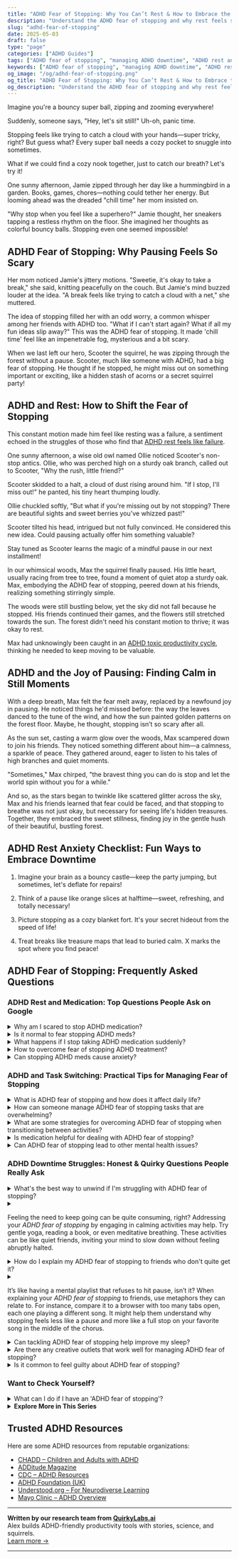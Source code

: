 ```yaml
---
title: "ADHD Fear of Stopping: Why You Can’t Rest & How to Embrace the Pause"
description: "Understand the ADHD fear of stopping and why rest feels scary. Discover calming strategies to manage downtime and finally feel safe to slow down."
slug: "adhd-fear-of-stopping"
date: 2025-05-03
draft: false
type: "page"
categories: ["ADHD Guides"]
tags: ["ADHD fear of stopping", "managing ADHD downtime", "ADHD rest anxiety", "ADHD fear of inactivity", "coping with ADHD restlessness", "ADHD relaxation strategies", "taking breaks with ADHD"]
keywords: ["ADHD fear of stopping", "managing ADHD downtime", "ADHD rest anxiety", "ADHD fear of inactivity", "coping with ADHD restlessness", "ADHD relaxation strategies", "taking breaks with ADHD"]
og_image: "/og/adhd-fear-of-stopping.png"
og_title: "ADHD Fear of Stopping: Why You Can’t Rest & How to Embrace the Pause"
og_description: "Understand the ADHD fear of stopping and why rest feels scary. Discover calming strategies to manage downtime and finally feel safe to slow down."
---
```


Imagine you're a bouncy super ball, zipping and zooming everywhere!

Suddenly, someone says, "Hey, let's sit still!" Uh-oh, panic time.

Stopping feels like trying to catch a cloud with your hands—super tricky, right? But guess what? Every super ball needs a cozy pocket to snuggle into sometimes.

What if we could find a cozy nook together, just to catch our breath? Let's try it!

One sunny afternoon, Jamie zipped through her day like a hummingbird in a garden. Books, games, chores—nothing could tether her energy. But looming ahead was the dreaded "chill time" her mom insisted on.

"Why stop when you feel like a superhero?" Jamie thought, her sneakers tapping a restless rhythm on the floor. She imagined her thoughts as colorful bouncy balls. Stopping even one seemed impossible!

## ADHD Fear of Stopping: Why Pausing Feels So Scary

Her mom noticed Jamie's jittery motions. "Sweetie, it's okay to take a break," she said, knitting peacefully on the couch. But Jamie's mind buzzed louder at the idea. "A break feels like trying to catch a cloud with a net," she muttered.

The idea of stopping filled her with an odd worry, a common whisper among her friends with ADHD too. "What if I can't start again? What if all my fun ideas slip away?" This was the ADHD fear of stopping. It made 'chill time' feel like an impenetrable fog, mysterious and a bit scary.

When we last left our hero, Scooter the squirrel, he was zipping through the forest without a pause. Scooter, much like someone with ADHD, had a big fear of stopping. He thought if he stopped, he might miss out on something important or exciting, like a hidden stash of acorns or a secret squirrel party!

## ADHD and Rest: How to Shift the Fear of Stopping

This constant motion made him feel like resting was a failure, a sentiment echoed in the struggles of those who find that [ADHD rest feels like failure](/pages/adhd-rest-feels-like-failure/).

One sunny afternoon, a wise old owl named Ollie noticed Scooter's non-stop antics. Ollie, who was perched high on a sturdy oak branch, called out to Scooter, "Why the rush, little friend?"

Scooter skidded to a halt, a cloud of dust rising around him. "If I stop, I'll miss out!" he panted, his tiny heart thumping loudly.

Ollie chuckled softly, "But what if you're missing out by not stopping? There are beautiful sights and sweet berries you've whizzed past!"

Scooter tilted his head, intrigued but not fully convinced. He considered this new idea. Could pausing actually offer him something valuable?

Stay tuned as Scooter learns the magic of a mindful pause in our next installment!

In our whimsical woods, Max the squirrel finally paused. His little heart, usually racing from tree to tree, found a moment of quiet atop a sturdy oak. Max, embodying the ADHD fear of stopping, peered down at his friends, realizing something stirringly simple.

The woods were still bustling below, yet the sky did not fall because he stopped. His friends continued their games, and the flowers still stretched towards the sun. The forest didn't need his constant motion to thrive; it was okay to rest.

Max had unknowingly been caught in an [ADHD toxic productivity cycle](/pages/adhd-toxic-productivity-cycle/), thinking he needed to keep moving to be valuable.

## ADHD and the Joy of Pausing: Finding Calm in Still Moments

With a deep breath, Max felt the fear melt away, replaced by a newfound joy in pausing. He noticed things he'd missed before: the way the leaves danced to the tune of the wind, and how the sun painted golden patterns on the forest floor. Maybe, he thought, stopping isn’t so scary after all.

As the sun set, casting a warm glow over the woods, Max scampered down to join his friends. They noticed something different about him—a calmness, a sparkle of peace. They gathered around, eager to listen to his tales of high branches and quiet moments.

"Sometimes," Max chirped, "the bravest thing you can do is stop and let the world spin without you for a while."

And so, as the stars began to twinkle like scattered glitter across the sky, Max and his friends learned that fear could be faced, and that stopping to breathe was not just okay, but necessary for seeing life's hidden treasures. Together, they embraced the sweet stillness, finding joy in the gentle hush of their beautiful, bustling forest.

## 	ADHD Rest Anxiety Checklist: Fun Ways to Embrace Downtime

1. Imagine your brain as a bouncy castle—keep the party jumping, but sometimes, let's deflate for repairs!

2. Think of a pause like orange slices at halftime—sweet, refreshing, and totally necessary!

3. Picture stopping as a cozy blanket fort. It's your secret hideout from the speed of life!

4. Treat breaks like treasure maps that lead to buried calm. X marks the spot where you find peace!

## ADHD Fear of Stopping: Frequently Asked Questions

### ADHD Rest and Medication: Top Questions People Ask on Google

<details><summary>Why am I scared to stop ADHD medication?</summary><p>It's completely natural to feel a bit apprehensive about stopping ADHD medication. These medications can play a big part in helping manage symptoms and daily routines, so the thought of changing the status quo can certainly be daunting. It's important to remember that any feelings of fear or uncertainty are valid. If you're considering this change, it might be helpful to have a chat with your healthcare provider to explore your feelings and discuss any potential steps forward. Remember, you're not alone in this, and taking things one step at a time is perfectly okay.</p></details>
<details><summary>Is it normal to fear stopping ADHD meds?</summary><p>Absolutely, feeling a bit anxious about stopping your ADHD medication is completely normal. Many people worry about how their symptoms might change or how they'll manage daily tasks without their meds. It’s a sign that you’re taking your well-being seriously, which is really important. Remember, any changes to your medication should be guided by your healthcare provider, who can help make the transition as smooth as possible and address any concerns you have. You're not alone in this!</p></details>
<details><summary>What happens if I stop taking ADHD medication suddenly?</summary><p>Stopping ADHD medication suddenly can lead to a few bumps in the road, like feeling more fidgety or finding it harder to focus. This is because your body might be used to the help that the medication was providing. It's a bit like suddenly deciding to run a marathon without your usual training shoes. To make any changes smoother and more comfortable, it's always a good idea to chat with your doctor first—they're like your personal coach in managing ADHD effectively!</p></details>
<details><summary>How to overcome fear of stopping ADHD treatment?</summary><p>Feeling apprehensive about stopping ADHD treatment is completely understandable. A good first step is to discuss your concerns with your healthcare provider, who can offer guidance tailored to your specific situation and reassure you about the processes involved. It’s also helpful to consider the reasons behind your decision and to plan carefully with support systems in place, whether that's friends, family, or a therapist. Remember, it's all about finding what works best for you, and it's completely okay to make adjustments to your plan as you learn more about what helps you thrive.</p></details>
<details><summary>Can stopping ADHD meds cause anxiety?</summary><p>Absolutely, it's quite common to feel a bit anxious when you stop taking ADHD medication. This can happen because your body might need some time to adjust to functioning without the meds. It's a bit like removing a pair of glasses; suddenly, everything seems a bit blurrier and more overwhelming. Always consult with your healthcare provider about any changes in your medication routine to ensure a smooth and supported transition.</p></details>



### ADHD and Task Switching: Practical Tips for Managing Fear of Stopping

<details><summary>What is ADHD fear of stopping and how does it affect daily life?</summary><p>ADHD fear of stopping, often referred to as task inertia, is a common experience where individuals with ADHD find it really challenging to halt an activity once they've started. This happens because transitioning from one task to another can feel overwhelming due to difficulties with executive function, which includes managing time and organizing tasks. In daily life, this might mean sticking with a hobby, video game, or work project for hours without a break, sometimes leading to neglect of other important tasks or self-care routines. It's like being on a mental treadmill that's hard to step off, but recognizing this pattern is a great first step towards managing it more effectively.</p></details>
<details><summary>How can someone manage ADHD fear of stopping tasks that are overwhelming?</summary><p>Absolutely, it's so common to feel that wave of overwhelm with ADHD, especially when it comes to pausing tasks that feel huge. A comforting approach is to break the task into smaller, more manageable pieces. Give yourself permission to take brief, regular breaks after completing each mini-task. This method can make the task feel less daunting and also provides built-in moments to celebrate your progress, making it easier to start again after each pause. Remember, managing tasks this way is both a smart strategy and a kind way to support your needs.</p></details>
<details><summary>What are some strategies for overcoming ADHD fear of stopping when transitioning between activities?</summary><p>Absolutely, transitioning between activities can certainly feel daunting with ADHD. One effective strategy is to use a timer to give yourself a clear boundary between one task and the next. This can help mentally prepare you for the shift. Also, creating a cozy transition ritual, like stretching, deep breathing, or sipping tea, can ease the shift between activities. Remember, it’s perfectly okay to take your time and be kind to yourself through these changes.</p></details>
<details><summary>Is medication helpful for dealing with ADHD fear of stopping?</summary><p>Absolutely, medication can be a valuable tool for managing the various aspects of ADHD, including those pesky fears around stopping activities or projects. It works by helping to balance the neurotransmitters in your brain, which can improve focus, reduce impulsivity, and help you feel more in control. Many find that with the right medication, the overwhelming feeling that makes it hard to stop or switch tasks becomes much more manageable. It's always a good idea to discuss your specific concerns with your healthcare provider to tailor a plan that fits your needs perfectly.</p></details>
<details><summary>Can ADHD fear of stopping lead to other mental health issues?</summary><p>Absolutely, the fear of stopping, or "task paralysis," that many with ADHD experience can indeed touch on other areas of mental health. This fear often stems from feeling overwhelmed by tasks or decisions, which can lead to anxiety or increased stress. It's like being stuck at the start line, watching everyone else move ahead, which can sometimes spiral into feelings of inadequacy or depression. Remember, recognizing this pattern is a great first step, and reaching out for support can make this journey a lot less daunting. You're not alone in this, and there are strategies and supportive communities ready to help you manage these feelings effectively.</p></details>



### ADHD Downtime Struggles: Honest & Quirky Questions People Really Ask

<details><summary>What's the best way to unwind if I'm struggling with ADHD fear of stopping?</summary><p>Ah, that feeling of hesitancy to stop can really be challenging, can't it? A gentle way to transition into relaxation is to use activities that still engage your mind but in a more soothing way. Consider trying a relaxing puzzle, some coloring, or even a bit of light gardening. These activities can help ease the transition from the fast pace to a more peaceful state, allowing your mind to unwind without feeling abruptly halted.</p></details>
<details><summary><p>Feeling the need to keep going can be quite consuming, right? Addressing your <em>ADHD fear of stopping</em> by engaging in calming activities may help. Try gentle yoga, reading a book, or even meditative breathing. These activities can be like quiet friends, inviting your mind to slow down without feeling abruptly halted.</p></summary><p>Absolutely, that feeling of needing to press on can really take over, can't it? It sounds like you're on a great path by considering calming activities to ease that fear of stopping. Gentle yoga, diving into a good book, or practicing meditative breathing are wonderful choices. They act like soft, soothing companions that gently coax your busy mind into a more peaceful state, allowing you to pause without feeling that jarring stop. It's all about finding those serene moments that help you feel both calm and anchored.</p></details>
<details><summary>How do I explain my ADHD fear of stopping to friends who don't quite get it?</summary><p>Explaining your ADHD and the fear of stopping to friends can feel a bit daunting, but remember, it's all about sharing your personal experience in a way they can relate to. You might start by comparing it to pausing a favorite movie right at the climax—everything in you just wants to see what happens next! Explain that when you stop a task, it's not just a pause; it's like trying to rebuild the momentum from scratch, which can feel really overwhelming. Sharing this in a simple, relatable way helps friends understand why pausing isn't as simple for you as it might be for them.</p></details>
<details><summary><p>It’s like having a mental playlist that refuses to hit pause, isn’t it? When explaining your <em>ADHD fear of stopping</em> to friends, use metaphors they can relate to. For instance, compare it to a browser with too many tabs open, each one playing a different song. It might help them understand why stopping feels less like a pause and more like a full stop on your favorite song in the middle of the chorus.</p></summary><p>Absolutely, using metaphors is a fantastic way to bridge understanding with friends about your ADHD. It's like explaining that your brain is like a radio that can't switch off easily; always tuned into multiple stations at once. Sharing that "too many tabs" analogy can really help them grasp why pausing isn’t merely a brief stop for you, but more like trying to halt a speeding train. It’s all about making the invisible, visible and relatable.</p></details>
<details><summary>Can tackling ADHD fear of stopping help improve my sleep?</summary><p>Absolutely, addressing your fear of stopping can indeed help improve your sleep. When you have ADHD, it can feel like your mind is constantly buzzing, making it tough to slow down and rest. By learning techniques to gently coax your mind into a more relaxed state, you can reduce that nighttime anxiety and help ease yourself into a better sleep routine. Consider exploring calming activities before bed, like reading or gentle stretches, which can signal to your body that it's time to wind down and rest.</p></details>
<details><summary>Are there any creative outlets that work well for managing ADHD fear of stopping?</summary><p>Absolutely, finding a creative outlet can be a wonderful way to manage the fear of stopping that sometimes accompanies ADHD. Engaging in activities that keep your mind and hands busy can help—think of painting, crafting, or even cooking. These activities not only occupy your attention but can also be paused and resumed easily, which is great for when you need a break but fear not starting again. Plus, the joy and satisfaction of creating something can be incredibly rewarding and motivating, helping to ease that fear.</p></details>
<details><summary>Is it common to feel guilty about ADHD fear of stopping?</summary><p>Absolutely, it's quite common to feel a sense of guilt around the fear of stopping or slowing down when you have ADHD. Many people with ADHD worry that if they pause, they might lose momentum or fail to start again, which can be really daunting. It’s important to remember that this fear is a normal part of the experience for many, and not a reflection of your capabilities or worth. Be kind to yourself and consider incorporating small breaks with mindfulness or activities you enjoy; it can make managing this fear a bit more gentle and sustainable.</p></details>



### Want to Check Yourself?

<details><summary>What can I do if I have an 'ADHD fear of stopping'?</summary><p>Absolutely, that feeling can be really challenging! It’s often called task inertia, where starting or stopping tasks feels daunting. One helpful strategy is to create transitions that are pleasant or rewarding. For instance, if you're wrapping up a work session, you might plan a short break to do something you enjoy, like a walk or a cup of your favorite tea. This eases the shift and makes it less abrupt, creating a smoother, more manageable experience. Remember, it's all about finding what personally soothes and motivates you!</p></details>

<script type="application/ld+json">
{
  "@context": "https://schema.org",
  "@type": "FAQPage",
  "mainEntity": [
    {
      "@type": "Question",
      "name": "Why am I scared to stop ADHD medication?",
      "acceptedAnswer": {
        "@type": "Answer",
        "text": "It's completely natural to feel a bit apprehensive about stopping ADHD medication. These medications can play a big part in helping manage symptoms and daily routines, so the thought of changing the status quo can certainly be daunting. It's important to remember that any feelings of fear or uncertainty are valid. If you're considering this change, it might be helpful to have a chat with your healthcare provider to explore your feelings and discuss any potential steps forward. Remember, you're not alone in this, and taking things one step at a time is perfectly okay."
      }
    },
    {
      "@type": "Question",
      "name": "Is it normal to fear stopping ADHD meds?",
      "acceptedAnswer": {
        "@type": "Answer",
        "text": "Absolutely, feeling a bit anxious about stopping your ADHD medication is completely normal. Many people worry about how their symptoms might change or how they'll manage daily tasks without their meds. It\u2019s a sign that you\u2019re taking your well-being seriously, which is really important. Remember, any changes to your medication should be guided by your healthcare provider, who can help make the transition as smooth as possible and address any concerns you have. You're not alone in this!"
      }
    },
    {
      "@type": "Question",
      "name": "What happens if I stop taking ADHD medication suddenly?",
      "acceptedAnswer": {
        "@type": "Answer",
        "text": "Stopping ADHD medication suddenly can lead to a few bumps in the road, like feeling more fidgety or finding it harder to focus. This is because your body might be used to the help that the medication was providing. It's a bit like suddenly deciding to run a marathon without your usual training shoes. To make any changes smoother and more comfortable, it's always a good idea to chat with your doctor first\u2014they're like your personal coach in managing ADHD effectively!"
      }
    },
    {
      "@type": "Question",
      "name": "How to overcome fear of stopping ADHD treatment?",
      "acceptedAnswer": {
        "@type": "Answer",
        "text": "Feeling apprehensive about stopping ADHD treatment is completely understandable. A good first step is to discuss your concerns with your healthcare provider, who can offer guidance tailored to your specific situation and reassure you about the processes involved. It\u2019s also helpful to consider the reasons behind your decision and to plan carefully with support systems in place, whether that's friends, family, or a therapist. Remember, it's all about finding what works best for you, and it's completely okay to make adjustments to your plan as you learn more about what helps you thrive."
      }
    },
    {
      "@type": "Question",
      "name": "Can stopping ADHD meds cause anxiety?",
      "acceptedAnswer": {
        "@type": "Answer",
        "text": "Absolutely, it's quite common to feel a bit anxious when you stop taking ADHD medication. This can happen because your body might need some time to adjust to functioning without the meds. It's a bit like removing a pair of glasses; suddenly, everything seems a bit blurrier and more overwhelming. Always consult with your healthcare provider about any changes in your medication routine to ensure a smooth and supported transition."
      }
    }
  ]
}
</script>
<script type="application/ld+json">
{
  "@context": "https://schema.org",
  "@type": "Article",
  "author": {
    "@type": "Person",
    "name": "QuirkyLabs",
    "url": "https://quirkylabs.ai/about"
  },
  "headline": "\"Unlock Joy: Overcome ADHD Fear of Stopping Today!\"",
  "mainEntityOfPage": "https://blog.quirkylabs.ai/pages/adhd-fear-of-stopping/",
  "datePublished": "2025-05-03"
}
</script>
<script type="application/ld+json">
{
  "@context": "https://schema.org",
  "@type": "BreadcrumbList",
  "itemListElement": [
    {
      "@type": "ListItem",
      "position": 1,
      "name": "Home",
      "item": "https://quirkylabs.ai/"
    },
    {
      "@type": "ListItem",
      "position": 2,
      "name": "Blog",
      "item": "https://blog.quirkylabs.ai/"
    },
    {
      "@type": "ListItem",
      "position": 3,
      "name": "\"Unlock Joy: Overcome ADHD Fear of Stopping Today!\"",
      "item": "https://blog.quirkylabs.ai/pages/adhd-fear-of-stopping/"
    }
  ]
}
</script>

<details>
<summary><strong>Explore More in This Series</strong></summary>

- [Adhd Cant Sit Still](/pages/adhd-cant-sit-still/)
- [Adhd Wired But Tired](/pages/adhd-wired-but-tired/)
- [Adhd Toxic Productivity Cycle](/pages/adhd-toxic-productivity-cycle/)
- [Adhd Productivity Shame](/pages/adhd-productivity-shame/)
- [Adhd Grind Or Collapse](/pages/adhd-grind-or-collapse/)
- [Adhd Can’T Just Chill](/pages/adhd-can’t-just-chill/)
- [Adhd Struggles With Balance](/pages/adhd-struggles-with-balance/)
- [Adhd Rest Doesnt Recharge](/pages/adhd-rest-doesnt-recharge/)
</details>



## Trusted ADHD Resources

Here are some ADHD resources from reputable organizations:

- [CHADD – Children and Adults with ADHD](https://chadd.org)
- [ADDitude Magazine](https://www.additudemag.com)
- [CDC – ADHD Resources](https://www.cdc.gov/ncbddd/adhd)
- [ADHD Foundation (UK)](https://www.adhdfoundation.org.uk)
- [Understood.org – For Neurodiverse Learning](https://www.understood.org)
- [Mayo Clinic – ADHD Overview](https://www.mayoclinic.org/diseases-conditions/adhd)


---

**Written by our research team from [QuirkyLabs.ai](https://quirkylabs.ai)**  
Alex builds ADHD-friendly productivity tools with stories, science, and squirrels.  
[Learn more →](https://quirkylabs.ai)

---